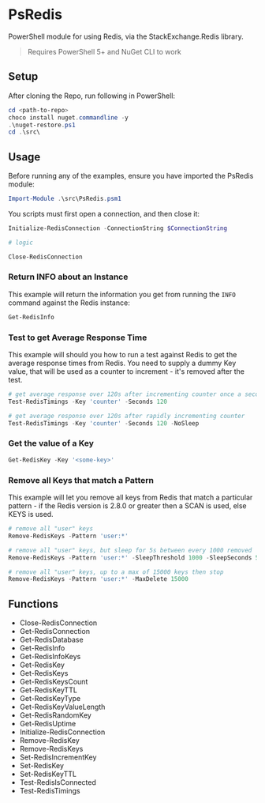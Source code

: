 # PsRedis

PowerShell module for using Redis, via the StackExchange.Redis library.

> Requires PowerShell 5+ and NuGet CLI to work

## Setup

After cloning the Repo, run following in PowerShell:

```powershell
cd <path-to-repo>
choco install nuget.commandline -y
.\nuget-restore.ps1
cd .\src\
```

## Usage

Before running any of the examples, ensure you have imported the PsRedis module:

```powershell
Import-Module .\src\PsRedis.psm1
```

You scripts must first open a connection, and then close it:

```powershell
Initialize-RedisConnection -ConnectionString $ConnectionString

# logic

Close-RedisConnection
```

### Return INFO about an Instance

This example will return the information you get from running the `INFO` command against the Redis instance:

```powershell
Get-RedisInfo
```

### Test to get Average Response Time

This example will should you how to run a test against Redis to get the average response times from Redis. You need to supply a dummy Key value, that will be used as a counter to increment - it's removed after the test.

```powershell
# get average response over 120s after incrementing counter once a second
Test-RedisTimings -Key 'counter' -Seconds 120

# get average response over 120s after rapidly incrementing counter
Test-RedisTimings -Key 'counter' -Seconds 120 -NoSleep
```

### Get the value of a Key

```powershell
Get-RedisKey -Key '<some-key>'
```

### Remove all Keys that match a Pattern

This example will let you remove all keys from Redis that match a particular pattern - if the Redis version is 2.8.0 or greater then a SCAN is used, else KEYS is used.

```powershell
# remove all "user" keys
Remove-RedisKeys -Pattern 'user:*'

# remove all "user" keys, but sleep for 5s between every 1000 removed
Remove-RedisKeys -Pattern 'user:*' -SleepThreshold 1000 -SleepSeconds 5

# remove all "user" keys, up to a max of 15000 keys then stop
Remove-RedisKeys -Pattern 'user:*' -MaxDelete 15000
```

## Functions

* Close-RedisConnection
* Get-RedisConnection
* Get-RedisDatabase
* Get-RedisInfo
* Get-RedisInfoKeys
* Get-RedisKey
* Get-RedisKeys
* Get-RedisKeysCount
* Get-RedisKeyTTL
* Get-RedisKeyType
* Get-RedisKeyValueLength
* Get-RedisRandomKey
* Get-RedisUptime
* Initialize-RedisConnection
* Remove-RedisKey
* Remove-RedisKeys
* Set-RedisIncrementKey
* Set-RedisKey
* Set-RedisKeyTTL
* Test-RedisIsConnected
* Test-RedisTimings
